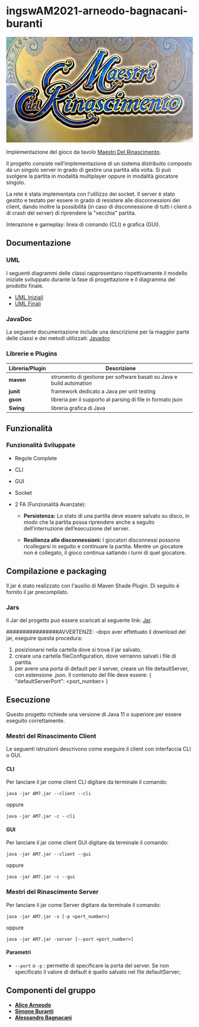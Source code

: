 # ingswAM2021-arneodo-bagnacani-buranti

![alt text](src/main/resources/resources/title.jpg)

Implementazione del gioco da tavolo [Maestri Del Rinascimento](http://www.craniocreations.it/prodotto/masters-of-renaissance/).

Il progetto consiste nell’implementazione di un sistema distribuito composto da un singolo server in grado di gestire una partita alla volta.
Si può svolgere la partita in modalità multiplayer oppure in modalità giocatore singolo.

La rete è stata implementata con l'utilizzo dei socket.
Il server è stato gestito e testato per essere in grado di resistere alle disconnessioni dei client, dando inoltre la possibilità 
(in caso di disconnessione di tutti i client o di crash del server) di riprendere la "vecchia" partita.

Interazione e gameplay: linea di comando (CLI) e grafica (GUI).

## Documentazione

### UML
I seguenti diagrammi delle classi rappresentano rispettivamente il modello iniziale sviluppato durante la fase di progettazione e il diagramma del prodotto finale.
- [UML Iniziali](https://github.com/SimoneBuranti/ingswAM2021-arneodo-bagnacani-buranti/blob/master/initialUML.pdf)
- [UML Finali](https://github.com/SimoneBuranti/ingswAM2021-arneodo-bagnacani-buranti/blob/master/finalUML.pdf)

### JavaDoc
La seguente documentazione include una descrizione per la maggior parte delle classi e dei metodi utilizzati:
[Javadoc](https://github.com/SimoneBuranti/ingswAM2021-arneodo-bagnacani-buranti/tree/master/JAVADOC)


### Librerie e Plugins
|Libreria/Plugin|Descrizione|
|---------------|-----------|
|__maven__|strumento di gestione per software basati su Java e build automation|
|__junit__|framework dedicato a Java per unit testing|
|__gson__|libreria per il supporto al parsing di file in formato json|
|__Swing__|libreria grafica di Java|


## Funzionalità
### Funzionalità Sviluppate
- Regole Complete
- CLI

- GUI

- Socket

- 2 FA (Funzionalità Avanzate):
    - __Persistenza:__ Lo stato di una partita deve essere salvato su disco, 
    in modo che la partita possa riprendere anche a seguito dell’interruzione dell’esecuzione del server.
    
    - __Resilienza alle disconnessioni:__ I giocatori disconnessi possono ricollegarsi in seguito e continuare la partita. 
    Mentre un giocatore non è collegato, il gioco continua saltando i turni di quel giocatore.


## Compilazione e packaging
Il jar è stato realizzato con l'ausilio di Maven Shade Plugin.
Di seguito è fornito il jar precompilato.

### Jars
Il Jar del progetto può essere scaricati al seguente link: [Jar]().

################AVVERTENZE:
-dopo aver effettuato il download del jar, eseguire questa procedura:
1) posizionarsi nella cartella dove si trova il jar salvato.
2) creare una cartella fileConfiguration, dove verranno salvati i file di partita.
3) per avere una porta di default per il server, creare un file defaultServer, con estensione .json.
    Il contenuto del file deve essere: 
   {
   "defaultServerPort": <port_number>
   }


## Esecuzione
Questo progetto richiede una versione di Java 11 o superiore per essere eseguito correttamente.

### Mestri del Rinascimento Client
Le seguenti istruzioni descrivono come eseguire il client con interfaccia CLI o GUI.

#### CLI
Per lanciare il jar come client CLI digitare da terminale il comando:
```
java -jar AM7.jar --client --cli

```
oppure

```
java -jar AM7.jar -c --cli

```

#### GUI
Per lanciare il jar come client GUI digitare da terminale il comando:

```
java -jar AM7.jar --client --gui

```
oppure

```
java -jar AM7.jar -c --gui

```

### Mestri del Rinascimento Server
Per lanciare il jar come Server digitare da terminale il comando:
```
java -jar AM7.jar -s [-p <port_number>]

```
oppure

```
java -jar AM7.jar -server [--port <port_number>]   

```
#### Parametri
- `--port` o `-p` : permette di specificare la porta del server. Se non specificato il valore di default è quello salvato nel file defaultServer;

## Componenti del gruppo
- [__Alice Arneodo__]()
- [__Simone Buranti__]()
- [__Alessandro Bagnacani__]()
